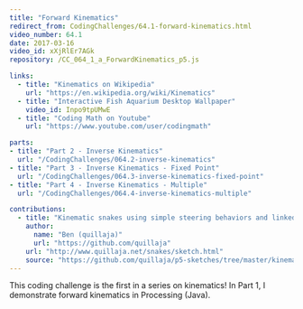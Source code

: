 ```yaml
---
title: "Forward Kinematics"
redirect_from: CodingChallenges/64.1-forward-kinematics.html
video_number: 64.1
date: 2017-03-16
video_id: xXjRlEr7AGk
repository: /CC_064_1_a_ForwardKinematics_p5.js

links:
  - title: "Kinematics on Wikipedia"
    url: "https://en.wikipedia.org/wiki/Kinematics"
  - title: "Interactive Fish Aquarium Desktop Wallpaper"
    video_id: Inpo9tpUMwE
  - title: "Coding Math on Youtube"
    url: "https://www.youtube.com/user/codingmath"

parts:
- title: "Part 2 - Inverse Kinematics"
  url: "/CodingChallenges/064.2-inverse-kinematics"
- title: "Part 3 - Inverse Kinematics - Fixed Point"
  url: "/CodingChallenges/064.3-inverse-kinematics-fixed-point"
- title: "Part 4 - Inverse Kinematics - Multiple"
  url: "/CodingChallenges/064.4-inverse-kinematics-multiple"

contributions:
  - title: "Kinematic snakes using simple steering behaviors and linked lists."
    author:
      name: "Ben (quillaja)"
      url: "https://github.com/quillaja"
    url: "http://www.quillaja.net/snakes/sketch.html"
    source: "https://github.com/quillaja/p5-sketches/tree/master/kinematics"
---
```


This coding challenge is the first in a series on kinematics!
In Part 1, I demonstrate forward kinematics in Processing (Java).
